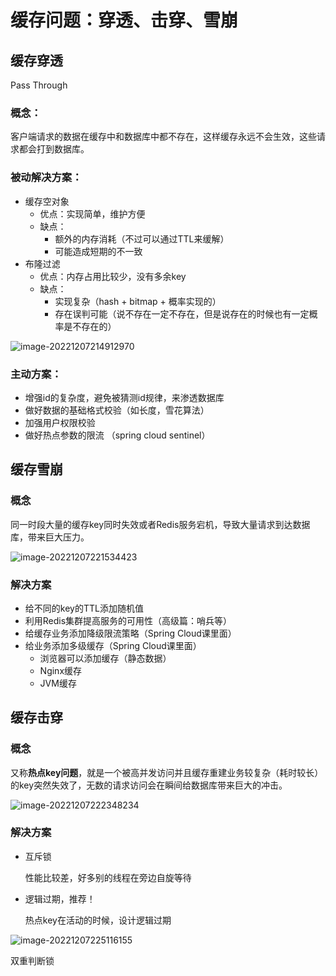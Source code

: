 # 缓存问题：穿透、击穿、雪崩



## 缓存穿透

Pass Through



### 概念：

客户端请求的数据在缓存中和数据库中都不存在，这样缓存永远不会生效，这些请求都会打到数据库。



### 被动解决方案：

- 缓存空对象
  - 优点：实现简单，维护方便
  - 缺点：
    - 额外的内存消耗（不过可以通过TTL来缓解）
    - 可能造成短期的不一致
- 布隆过滤
  - 优点：内存占用比较少，没有多余key
  - 缺点：
    - 实现复杂（hash + bitmap + 概率实现的）
    - 存在误判可能（说不存在一定不存在，但是说存在的时候也有一定概率是不存在的）

![image-20221207214912970](https://xingqiu-tuchuang-1256524210.cos.ap-shanghai.myqcloud.com/3978/image-20221207214912970.png)



### 主动方案：

- 增强id的复杂度，避免被猜测id规律，来渗透数据库
- 做好数据的基础格式校验（如长度，雪花算法）
- 加强用户权限校验
- 做好热点参数的限流 （spring cloud sentinel）





## 缓存雪崩



### 概念

同一时段大量的缓存key同时失效或者Redis服务宕机，导致大量请求到达数据库，带来巨大压力。

![image-20221207221534423](https://xingqiu-tuchuang-1256524210.cos.ap-shanghai.myqcloud.com/3978/image-20221207221534423.png)

### 解决方案

- 给不同的key的TTL添加随机值
- 利用Redis集群提高服务的可用性（高级篇：哨兵等）
- 给缓存业务添加降级限流策略（Spring Cloud课里面）
- 给业务添加多级缓存（Spring Cloud课里面）
  - 浏览器可以添加缓存（静态数据）
  - Nginx缓存
  - JVM缓存



## 缓存击穿



### 概念

又称**热点key问题**，就是一个被高并发访问并且缓存重建业务较复杂（耗时较长）的key突然失效了，无数的请求访问会在瞬间给数据库带来巨大的冲击。



![image-20221207222348234](https://xingqiu-tuchuang-1256524210.cos.ap-shanghai.myqcloud.com/3978/image-20221207222348234.png)



### 解决方案

- 互斥锁

  性能比较差，好多别的线程在旁边自旋等待

- 逻辑过期，推荐！

  热点key在活动的时候，设计逻辑过期



![image-20221207225116155](https://xingqiu-tuchuang-1256524210.cos.ap-shanghai.myqcloud.com/3978/image-20221207225116155.png)



双重判断锁




